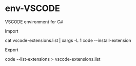 # env-VSCODE
VSCODE environment for C# 

Import 

cat vscode-extensions.list | xargs -L 1 code --install-extension

Export

code --list-extensions > vscode-extensions.list


